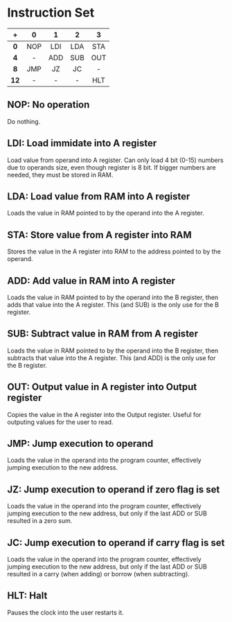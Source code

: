 # Instruction Set

| **+** | **0** | **1** | **2** | **3** |
| :--: | :--: | :--: | :--: | :--: |
| **0** | NOP | LDI | LDA | STA
| **4** | - | ADD | SUB | OUT
| **8** | JMP | JZ | JC | -
| **12** | - | - | - | HLT

## NOP: No operation
Do nothing.

## LDI: Load immidate into A register
Load value from operand into A register. Can only load 4 bit (0-15) numbers due to operands size, even though register is 8 bit. If bigger numbers are needed, they must be stored in RAM.

## LDA: Load value from RAM into A register
Loads the value in RAM pointed to by the operand into the A register.

## STA: Store value from A register into RAM
Stores the value in the A register into RAM to the address pointed to by the operand.

## ADD: Add value in RAM into A register
Loads the value in RAM pointed to by the operand into the B register, then adds that value into the A register. This (and SUB) is the only use for the B register.

## SUB: Subtract value in RAM from A register
Loads the value in RAM pointed to by the operand into the B register, then subtracts that value into the A register. This (and ADD) is the only use for the B register.

## OUT: Output value in A register into Output register
Copies the value in the A register into the Output register. Useful for outputing values for the user to read.

## JMP: Jump execution to operand
Loads the value in the operand into the program counter, effectively jumping execution to the new address.

## JZ: Jump execution to operand if zero flag is set
Loads the value in the operand into the program counter, effectively jumping execution to the new address, but only if the last ADD or SUB resulted in a zero sum.

## JC: Jump execution to operand if carry flag is set
Loads the value in the operand into the program counter, effectively jumping execution to the new address, but only if the last ADD or SUB resulted in a carry (when adding) or borrow (when subtracting).

## HLT: Halt
Pauses the clock into the user restarts it.

